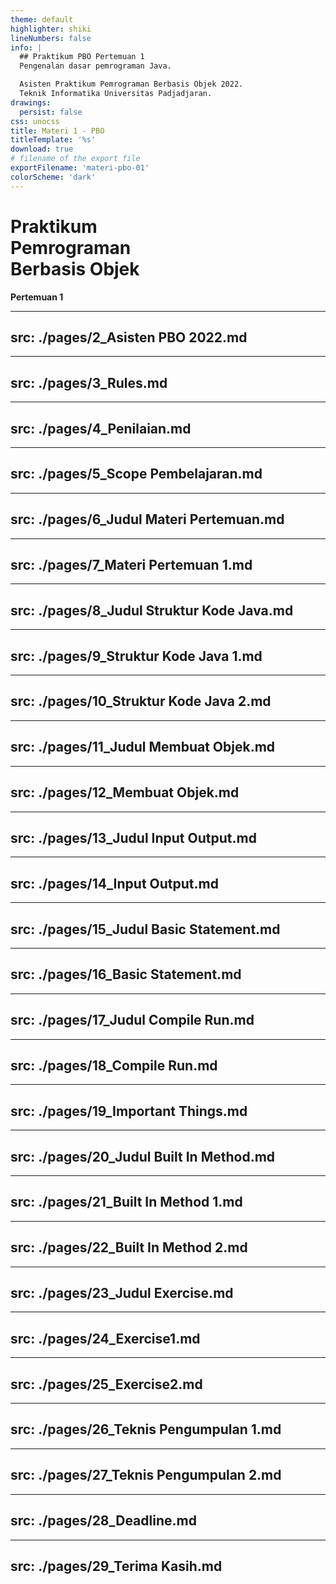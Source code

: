 ```yaml
---
theme: default
highlighter: shiki
lineNumbers: false
info: |
  ## Praktikum PBO Pertemuan 1
  Pengenalan dasar pemrograman Java.

  Asisten Praktikum Pemrograman Berbasis Objek 2022.
  Teknik Informatika Universitas Padjadjaran.
drawings:
  persist: false
css: unocss
title: Materi 1 - PBO
titleTemplate: '%s'
download: true
# filename of the export file
exportFilename: 'materi-pbo-01'
colorScheme: 'dark'
---
```


# Praktikum<br>Pemrograman<br>Berbasis Objek

**Pertemuan 1**

---
src: ./pages/2_Asisten PBO 2022.md
---

---
src: ./pages/3_Rules.md
---

---
src: ./pages/4_Penilaian.md
---

---
src: ./pages/5_Scope Pembelajaran.md
---

---
src: ./pages/6_Judul Materi Pertemuan.md
---

---
src: ./pages/7_Materi Pertemuan 1.md
---

---
src: ./pages/8_Judul Struktur Kode Java.md
---

---
src: ./pages/9_Struktur Kode Java 1.md
---

---
src: ./pages/10_Struktur Kode Java 2.md
---

---
src: ./pages/11_Judul Membuat Objek.md
---

---
src: ./pages/12_Membuat Objek.md
---

---
src: ./pages/13_Judul Input Output.md
---

---
src: ./pages/14_Input Output.md
---

---
src: ./pages/15_Judul Basic Statement.md
---

---
src: ./pages/16_Basic Statement.md
---

---
src: ./pages/17_Judul Compile Run.md
---

---
src: ./pages/18_Compile Run.md
---

---
src: ./pages/19_Important Things.md
---

---
src: ./pages/20_Judul Built In Method.md
---

---
src: ./pages/21_Built In Method 1.md
---

---
src: ./pages/22_Built In Method 2.md
---

---
src: ./pages/23_Judul Exercise.md
---

---
src: ./pages/24_Exercise1.md
---

---
src: ./pages/25_Exercise2.md
---

---
src: ./pages/26_Teknis Pengumpulan 1.md
---

---
src: ./pages/27_Teknis Pengumpulan 2.md
---

---
src: ./pages/28_Deadline.md
---

---
src: ./pages/29_Terima Kasih.md
---